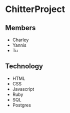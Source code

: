 # ChitterProject

## Members ##
* Charley
* Yannis
* Tu

## Technology ##
* HTML
* CSS
* Javascript
* Ruby
* SQL
* Postgres
